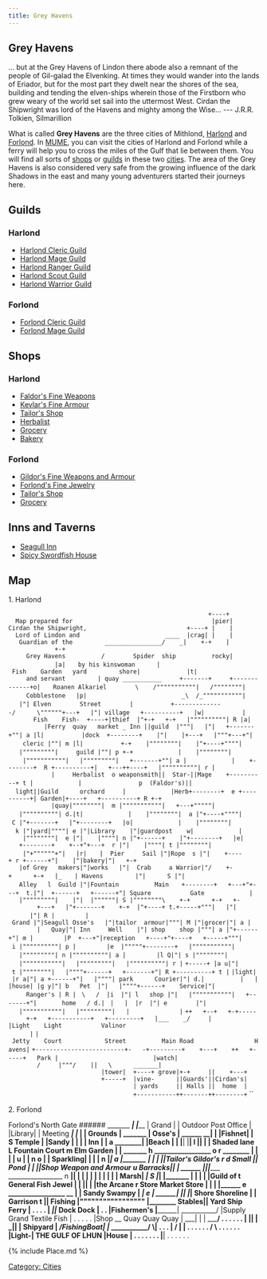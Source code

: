 ```yaml
---
title: Grey Havens
---
```


## Grey Havens

... but at the Grey Havens of Lindon there abode also a remnant of the
people of Gil-galad the Elvenking. At times they would wander into the
lands of Eriador, but for the most part they dwelt near the shores of
the sea, building and tending the elven-ships wherein those of the
Firstborn who grew weary of the world set sail into the uttermost West.
Cirdan the Shipwright was lord of the Havens and mighty among the
Wise... --- J.R.R. Tolkien, Silmarillion

What is called **Grey Havens** are the three cities of Mithlond,
[Harlond](Harlond "wikilink") and [Forlond](Forlond "wikilink"). In
[MUME](MUME "wikilink"), you can visit the cities of Harlond and Forlond
while a ferry will help you to cross the miles of the Gulf that lie
between them. You will find all sorts of [shops](shop "wikilink") or
[guilds](guild "wikilink") in these two [cities](city "wikilink"). The
area of the Grey Havens is also considered very safe from the growing
influence of the dark Shadows in the east and many young adventurers
started their journeys here.

## Guilds

### Harlond

- [Harlond Cleric Guild](Harlond_Cleric_Guild "wikilink")
- [Harlond Mage Guild](Harlond_Mage_Guild "wikilink")
- [Harlond Ranger Guild](Harlond_Ranger_Guild "wikilink")
- [Harlond Scout Guild](Harlond_Scout_Guild "wikilink")
- [Harlond Warrior Guild](Harlond_Warrior_Guild "wikilink")

### Forlond

- [Forlond Cleric Guild](Forlond_Cleric_Guild "wikilink")
- [Forlond Mage Guild](Forlond_Mage_Guild "wikilink")

## Shops

### Harlond

- [Faldor's Fine Weapons](Faldor_the_weaponsmith "wikilink")
- [Kevlar's Fine Armour](Kevlar_the_Armourer "wikilink")
- [Tailor's Shop](Harlond_Tailor "wikilink")
- [Herbalist](Harlond_Herbalist "wikilink")
- [Grocery](Harlond_Grocer "wikilink")
- [Bakery](Harlond_Baker "wikilink")

### Forlond

- [Gildor's Fine Weapons and Armour](Gildor_the_blacksmith "wikilink")
- [Forlond's Fine Jewelry](Forlond's_Fine_Jewelry "wikilink")
- [Tailor's Shop](Forlond_Tailor "wikilink")
- [Grocery](Forlond_Grocer "wikilink")

## Inns and Taverns

- [Seagull Inn](Seagull_Inn "wikilink")
- [Spicy Swordfish House](Spicy_Swordfish_House "wikilink")

## Map

1\. Harlond

`                                                        +----+`
`  Map prepared for                                       |pier|`
`Cirdan the Shipwright,                            +----+ |    |`
`  Lord of Lindon and                        ____  |crag| |    |`
`   Guardian of the         ________________/    _|    +-+    |             +-+`
`     Grey Havens          /        Spider  ship          rocky|             |a|`
`   by his kinswoman      | Fish    Garden   yard         shore|             |t|`
`     and servant         | quay ___________     +-------+     +-------------+o|`
`   Roanen Alkariel        \    /"""""""""""|   /""""""""|     Cobblestone   |p|`
`                          _\  /_"""""""""""|   |"| Elven        Street        |`
`          +--------------/      \""""""+---+   |"| village   +----------+   |w|`
`          |       Fish    Fish-  +----+|thief  |"+-+   +-+   |""""""""""| R |a|`
`          |Ferry  quay   market _ Inn ||guild  |"""|   |"|   +-------+""| a |l|`
`          |dock  +--------+    |"|    |+---+   |"""+---+"|    cleric |""| m |l|`
`          +-+    |""""""""|    |"+----+""""|   |"""""""""|     guild |""| p +-+`
`            |    |""""""""|    |"""""""""""|   |"""""""""|   +-------+""| a |`
`            |    +--------+  R +----------+|   +---++----+   |""""""""""| r |`
`            |     Herbalist  o weaponsmith||  Star-||Mage    +----------+ t |`
`            |                p  (Faldor's)||  light||Guild      orchard     |`
`            |Herb+--------+  e +----------+| Garden|+----+   +----------+ R +-+`
`            |quay|""""""""|  m |"""""""""""|   +---+"""""|   |""""""""""| d.|t|`
`            |    |""""""""|  a |"+----+""""| C |"+-------+   |"+--------+   |o|`
`            |    |""""""""|  k |"|yard|""""| e |"|Library    |"|guardpost    w|`
`            |    |""""""""|  e |"|    |""""| n |"+------+    |"+--------+   |e|`
`   +--------+    +--+"+---+  r |"|    |""""| t |""""""""|    |"+""""""+"|   |r|`
`   |  Pier     Sail |"|Rope  s |"|    +----+ r +------+"|    |"|bakery|"|   +-+`
`   |of Grey   makers|"|works   |"|  Crab     a Warrior|"/    +-+      +-+   |_`
`   | Havens         |"|      S |"|   Alley   l  Guild |"|Fountain          Main`
`   +--------+   +---+"+---+  t.|"|  +------+   +------+"| Square           Gate`
`            |   |"""""""""|    |"|  |""""""| S |""""""""\    +-+      +-+   +-`
`        +---+   |"+-------+    +-+  |"+----+ t.+-----+"""|   |"|      |"| R |`
`        | Grand |"|Seagull Osse's   |"|tailor  armour|"""| M |"|grocer|"| a |`
`        |   Quay|"| Inn     Well    |"| shop    shop |"""| a |"+------+"| m |`
`        |P  +---+"|reception   +----+"+----+   +-----+"""| i |""""""""""| p |`
`        |e  |"""""+--------+   |"""""""""""|   |"""""""""| n |""""""""""| a |`
`        |l Q|"| s |""""""""|   |"""""""""""|   |"""""""""|   |""""""""""| r |`
`+-----+ |a u|"| t |""""""""|   |""""+------+   +-------+"| R +----------+ t |`
`|light| |r a|"| a +------+"|   |""""| park      Courier|"| d.|          |   |`
`|house| |g y|"| b   Pet  |"|   |""""+------+    Service|"|     Ranger's | R |`
` \   /  |i  |"| l   shop |"|   |"""""""""""|   +-------+"|       home   / d.|`
` |   |  |r  |"| e        |"|   |"""""""""""|   |"""""""""|   |              |`
`++   +--+   +-+-----     +-+   +-----------+   +---------+   |___    _/     |`
`|Light    Light           Valinor                                           |`
`| Jetty    Court            Street          Main Road                 Havens|`
`+-------------------------+-   -+---------+    +---+    ++   +-----+   Park |`
`                          |watch|        /     |"""/    ||   \      _______|`
`                          |tower|  +----+ grove|+-+     ||    +---+  `
`                          +-----+  |vine-      ||Guards'||Cirdan's|`
`                                   | yards     || Halls ||  home  |`
`                                   +-----------++-------++--------+`
``

2\. Forlond

Forlond's North Gate \###### _______ ___________\|
\|_____________ \| Grand \| \| Outdoor Post Office \|
\|Library\| \| Meeting _____________\| \|_
\|________ \| Grounds \| _______ \| Osse's \|
______ __\| \| \|Fishnet\| \| S Temple \| \|Sandy \| \| \| \|
Inn \| \| a ________\| \|Beach \| \| \|____\| \|____\| l
\|____________\| \| \| Shaded lane L Fountain Court m Elm
Garden \| \| _______ h _________________ o r
________ \| \| \| \| u \| \| n o \| \| Sparkling\| \| \|
______\| n \|_________________\| a
\|_______ \| \| \| \|\|Tailor's Gildor's r d Small \|\| Pond \|
\| \|\|Shop Weapon and Armour u Barracks\|\| \| ______
\|______\|\|______ _________________ n
________\|\|______ \| \| \| \| \| \| \| \| \| \| Marsh\|
_________\| S \|_________________\|
\|_______ \| \| \| \| \|Guild of t General Fish Jewel \|
______\| \|__\| \| \|the Arcane r Store Market Store \| \| \|
\|__________ e _________________ __ \| \|
Sandy Swampy \| __________\| e \|_______
________\| \|__\| \|_\| Shore Shoreline \| \| Garrison t \|\|
Fishing \|""""""""""""""""" \|__________ Stables\|\| Yard Ship
Ferry \| . . . . ________\| _______\|\|_________
Dock Dock \| . . \|Fishermen's \|__________________\|
___________/ \|Supply Grand Textile Fish \| . . . . . \|Shop
__ Quay Quay Quay \| ___\| \| \|
_____________________/ . . . . . . \| \|__\| \|
_____\|\|____ \| Shipyard \| _/FishingBoat\| \|_
___________/ \\__________\| . . . \| / \| \| . . .
. . . / \\ . . . . . . \|Light-\| THE GULF OF LHUN \|House \| . . . . .
. . \|______\| . . . . . .

{% include Place.md %}

[Category: Cities](Category:_Cities "wikilink")